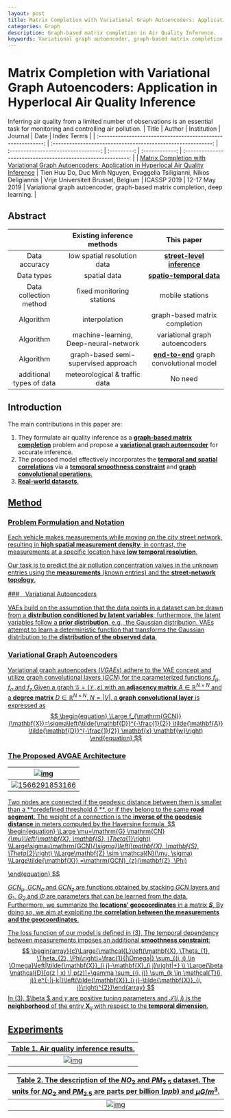 ```yaml
---
layout: post
title: Matrix Completion with Variational Graph Autoencoders: Application in Hyperlocal Air Quality Inference 
categories: Graph
description: Graph-based matrix completion in Air Quality Inference.
keywords: Variational graph autoencoder, graph-based matrix completion, deep learning.
---
```


# Matrix Completion with Variational Graph Autoencoders: Application in Hyperlocal Air Quality Inference

Inferring air quality from a limited number of observations is an essential task for monitoring and controlling air pollution.
|                            Title                             |                            Author                            |             Institution             |   Journal   |      Date      |                         Index Terms                          |
| :----------------------------------------------------------: | :----------------------------------------------------------: | :---------------------------------: | :---------: | :------------: | :----------------------------------------------------------: |
| [Matrix Completion with Variational Graph Autoencoders: Application in Hyperlocal Air Quality Inference](https://ieeexplore.ieee.org/abstract/document/8683787) | Tien Huu Do, Duc Minh Nguyen, Evaggelia Tsiligianni, Nikos Deligiannis | Vrije Universiteit Brussel, Belgium | ICASSP 2019 | 12-17 May 2019 | Variational graph autoencoder, graph-based matrix completion, deep learning. |

## Abstract

|                          |      Existing inference methods       |                This paper                |
| :----------------------: | :-----------------------------------: | :--------------------------------------: |
|      Data accuracy       |      low spatial resolution data      |        **<u>street-level inference</u>**        |
|        Data types        |             spatial data              |         **<u>spatio-temporal data</u>**         |
|  Data collection method  |       fixed monitoring stations       |             mobile stations              |
|        Algorithm         |             interpolation             |      graph-based matrix completion       |
|        Algorithm         | machine-learning, Deep-neural-network |      variational graph autoencoders      |
|        Algorithm         | graph-based semi-supervised approach  | **<u>end-to-end</u>** graph convolutional model |
| additional types of data |     meteorological & traffic data     |                 No need                  |

## Introduction 

The main contributions in this paper are:

1. They formulate air quality inference as a **<u>graph-based matrix completion</u>** problem and propose a **<u>variational graph autoencoder</u>** for accurate inference.
2. The proposed model effectively incorporates the **<u>temporal and spatial correlations</u>** via a **<u>temporal smoothness constraint</u>** and **<u>graph convolutional operations**.
3. **<u>Real-world datasets</u>**.

## Method 

### Problem Formulation and Notation

Each vehicle makes measurements while moving on the city street network, resulting in **<u>high spatial measurement density</u>**; in contrast, the measurements at a specific location have **<u>low temporal resolution</u>**.

Our task is to predict the air pollution concentration values in the unknown entries using the **<u>measurements</u>** (known entries) and the **<u>street-network topology</u>**.

###　Variational Autoencoders

VAEs build on the assumption that the data points in a dataset can be drawn from a **<u>distribution conditioned by latent variables</u>**; furthermore, the latent variables follow a **<u>prior distribution</u>**, e.g., the Gaussian distribution. VAEs attempt to learn a deterministic function that transforms the Gaussian distribution to the **<u>distribution of the observed data</u>**.

### Variational Graph Autoencoders

Variational graph autoencoders $(VGAEs)$ adhere to the VAE concept and utilize graph convolutional layers ($GCN$) for the parameterized functions $f_µ$, $f_σ$ and $f_z$ Given a graph $\mathcal{G}=(\mathcal{V},\varepsilon)$ with an **<u>adjacency matrix</u>** $A ∈ ℝ^{N×N}$ and a **<u>degree matrix</u>** $D ∈ ℝ^{N×N}$, $N=|V|$, a **<u>graph convolutional layer</u>** is expressed as
$$
\begin{equation}
\Large
f_{\mathrm{GCN}}(\mathbf{X})=\sigma\left(\tilde{\mathbf{D}}^{-\frac{1}{2}} \tilde{\mathbf{A}} \tilde{\mathbf{D}}^{-\frac{1}{2}} \mathbf{x} \mathbf{w}\right)
\end{equation}
$$

### The Proposed AVGAE Architecture

| ![img](https://ieeexplore.ieee.org/mediastore_new/IEEE/content/media/8671773/8682151/8683787/do1-p5-do-large.gif) |
| :----------------------------------------------------------: |
| ![1566291853166](C:\Users\XiaolinHu\AppData\Roaming\Typora\typora-user-images\1566291853166.png) |

Two nodes are connected if the geodesic distance between them is smaller than a **<u>predefined threshold</u> *δ* **, or if they belong to the same **<u>road segment</u>**. The weight of a connection is the **<u>inverse of the geodesic distance</u>** in meters computed by the Haversine formula.
$$
\begin{equation}
\Large
\mu=\mathrm{G} \mathrm{CN}_{\mu}\left(\mathbf{X}, \mathbf{S}, \Theta_{1}\right)
\\\Large\sigma=\mathrm{GCN}_{\sigma}\left(\mathbf{X}, \mathbf{S}, \Theta_{2}\right)
\\\Large\mathbf{Z} \sim \mathcal{N}(\mu, \sigma)   
\\\Large\tilde{\mathbf{X}} =\mathrm{GCN}_{z}(\mathbf{Z}, \Phi)

\end{equation}
$$

$GCN_µ$, $GCN_σ$ and $GCN_z$ are functions obtained by stacking $GCN$ layers and $Θ_1$, $Θ_2$ and $Φ$ are parameters that can be learned from the data. Furthermore, we summarize the **<u>locations’ geocoordinates</u>** in a matrix ***S***, By doing so, we aim at exploiting the **<u>correlation between the measurements and the geocoordinates</u>**.

The loss function of our model is defined in (3), The temporal dependency between measurements imposes an additional **<u>smoothness constraint</u>**:
$$
\begin{array}{c}\Large{\mathcal{L}\left(\mathbf{X}, \Theta_{1}, \Theta_{2}, \Phi\right)=\frac{1}{|\Omega|} \sum_{(i, j) \in \Omega}\left|\tilde{\mathbf{X}}_{i j}-\mathbf{X}_{i j}\right|+} \\ \Large{\beta \mathcal{D}[q(z | x) \| p(z)]+\gamma \sum_{(i, j)} \sum_{k \in \mathcal{T}(i, j)} e^{-|j-k|}\left(\tilde{\mathbf{X}}_{i j}-\tilde{\mathbf{X}}_{i, j}\right)^{2}}\end{array}
$$
In (3), $\beta $ and $\gamma$ are positive tuning parameters and $\mathcal{T}(i, j)$ is the **<u>neighborhood</u>** of the entry $\mathbf{X}_{i j}$ with respect to the **<u>temporal dimension</u>**. 

## Experiments

|         **<u>Table 1.</u>** Air quality inference results.          |
| :----------------------------------------------------------: |
| ![img](https://ieeexplore.ieee.org/mediastore_new/IEEE/content/media/8671773/8682151/8683787/do.t1-p5-do-large.gif) |

| **<u>Table 2.</u>** The description of the $NO_2$ and $PM_{2.5}$ dataset. The units for $NO_2$ and $PM_{2.5}$ are parts per billion $(ppb)$ and $\mu G/m^3$. |
| :----------------------------------------------------------: |
| ![img](https://ieeexplore.ieee.org/mediastore_new/IEEE/content/media/8671773/8682151/8683787/do.t2-p5-do-large.gif) |
